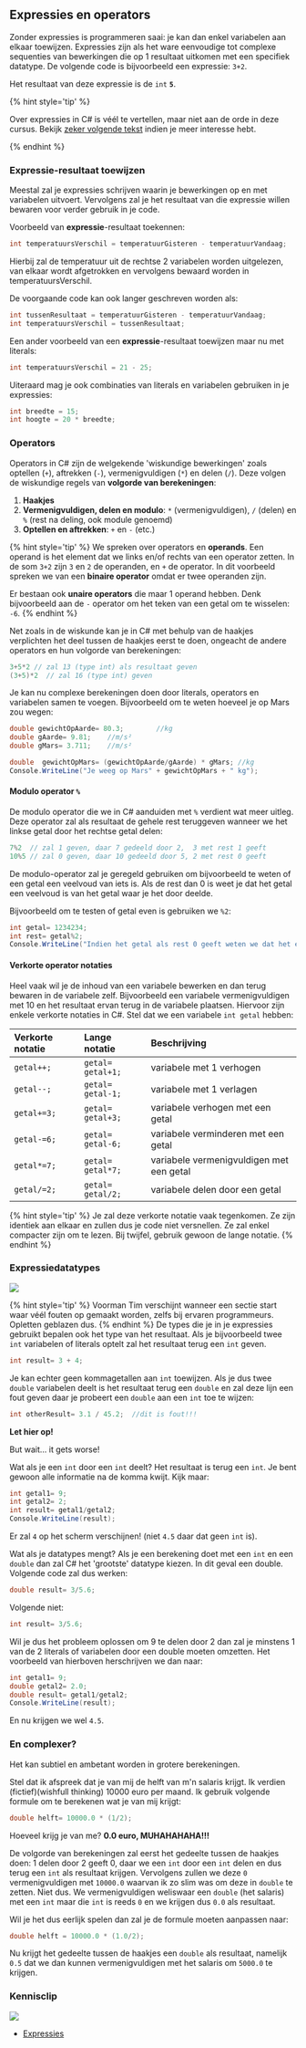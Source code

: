 ## Expressies en operators

Zonder expressies is programmeren saai: je kan dan enkel variabelen aan elkaar toewijzen. Expressies zijn als het ware eenvoudige tot complexe sequenties van bewerkingen die op 1 resultaat uitkomen met een specifiek datatype. De volgende code is bijvoorbeeld een expressie: `3+2`.

Het resultaat van deze expressie is de ``int`` **``5``**. 

{% hint style='tip' %}

Over expressies in C# is véél te vertellen, maar niet aan de orde in deze cursus. Bekijk [zeker volgende tekst](https://docs.microsoft.com/en-us/dotnet/csharp/programming-guide/statements-expressions-operators/expressions) indien je meer interesse hebt.

{% endhint %}


### Expressie-resultaat toewijzen

Meestal zal je expressies schrijven waarin je bewerkingen op en met variabelen uitvoert. Vervolgens zal je het resultaat van die expressie willen bewaren voor verder gebruik in je code.

Voorbeeld van **expressie**-resultaat toekennen:

```csharp
int temperatuursVerschil = temperatuurGisteren - temperatuurVandaag;
```

Hierbij zal de temperatuur uit de rechtse 2 variabelen worden uitgelezen, van elkaar wordt afgetrokken en vervolgens bewaard worden in temperatuursVerschil.

De voorgaande code kan ook langer geschreven worden als:

```csharp
int tussenResultaat = temperatuurGisteren - temperatuurVandaag;
int temperatuursVerschil = tussenResultaat;
```

Een ander voorbeeld van een **expressie**-resultaat toewijzen maar nu met literals:

```csharp
int temperatuursVerschil = 21 - 25;
```

Uiteraard mag je ook combinaties van literals en variabelen gebruiken in je expressies:

```csharp
int breedte = 15;
int hoogte = 20 * breedte;
```

### Operators
Operators in C# zijn de welgekende 'wiskundige bewerkingen' zoals optellen (`+`), aftrekken (`-`), vermenigvuldigen (`*`) en delen (`/`). Deze volgen de wiskundige regels van **volgorde van berekeningen**:

1. **Haakjes**
2. **Vermenigvuldigen, delen en modulo**: ``*`` (vermenigvuldigen), ``/`` (delen) en ``%`` (rest na deling, ook module genoemd)
3. **Optellen en aftrekken**: `+` en `-`
(etc.)

{% hint style='tip' %}
We spreken over operators en **operands**. Een operand is het element dat we links en/of rechts van een operator zetten. In de som ``3+2`` zijn ``3`` en ``2`` de operanden, en ``+`` de operator. In dit voorbeeld spreken we van een **binaire operator** omdat er twee operanden zijn.

Er bestaan ook **unaire operators** die maar 1 operand hebben. Denk bijvoorbeeld aan de ``-`` operator om het teken van een getal om te wisselen: ``-6``.
{% endhint %}

Net zoals in de wiskunde kan je in C# met behulp van de haakjes verplichten het deel tussen de haakjes eerst te doen, ongeacht de andere operators en hun volgorde van berekeningen:

```csharp
3+5*2 // zal 13 (type int) als resultaat geven
(3+5)*2  // zal 16 (type int) geven
``` 

Je kan nu complexe berekeningen doen door literals, operators en variabelen samen te voegen. Bijvoorbeeld om te weten hoeveel je op Mars zou wegen:
```csharp
double gewichtOpAarde= 80.3;        //kg
double gAarde= 9.81;    //m/s² 
double gMars= 3.711;    //m/s²

double  gewichtOpMars= (gewichtOpAarde/gAarde) * gMars; //kg
Console.WriteLine("Je weeg op Mars" + gewichtOpMars + " kg");
```

#### Modulo operator ``%``
De modulo operator die we in C# aanduiden met ``%`` verdient wat meer uitleg. Deze operator zal als resultaat de gehele rest teruggeven wanneer we het linkse getal door het rechtse getal delen:

```csharp
7%2  // zal 1 geven, daar 7 gedeeld door 2,  3 met rest 1 geeft 
10%5 // zal 0 geven, daar 10 gedeeld door 5, 2 met rest 0 geeft 
```

De modulo-operator zal je geregeld gebruiken om bijvoorbeeld te weten of een getal een veelvoud van iets is. Als de rest dan 0 is weet je dat het getal een veelvoud is van het getal waar je het door deelde.

Bijvoorbeeld om te testen of getal even is gebruiken we ``%2``:
```csharp
int getal= 1234234;
int rest= getal%2;
Console.WriteLine("Indien het getal als rest 0 geeft weten we dat het even is. De rest is: "+ rest);
```

#### Verkorte operator notaties
Heel vaak wil je de inhoud van een variabele bewerken en dan terug bewaren in de variabele zelf. Bijvoorbeeld een variabele vermenigvuldigen met 10 en het resultaat ervan terug in de variabele plaatsen. Hiervoor zijn enkele verkorte notaties in C#.
Stel dat we een variabele ``int getal`` hebben:

| **Verkorte notatie** | **Lange notatie** | **Beschrijving**|
| :--- | :--- |:--- |
| ``getal++;`` | ``getal= getal+1;``| variabele met 1 verhogen|
| ``getal--;`` | ``getal= getal-1;``| variabele met 1 verlagen|
| ``getal+=3;`` | ``getal= getal+3;``| variabele verhogen met een getal|
| ``getal-=6;`` | ``getal= getal-6;``| variabele verminderen met een getal|
| ``getal*=7;`` | ``getal= getal*7;``| variabele vermenigvuldigen met een getal|
| ``getal/=2;`` | ``getal= getal/2;``| variabele delen door een getal|

{% hint style='tip' %}
Je zal deze verkorte notatie vaak tegenkomen. Ze zijn identiek aan elkaar en zullen dus je code niet versnellen. Ze zal enkel compacter zijn om te lezen. Bij twijfel, gebruik gewoon de lange notatie. 
{% endhint %}

###  Expressiedatatypes 

<!--- {height:50%} --->
![](../assets/attention.png)

{% hint style='tip' %}
Voorman Tim verschijnt wanneer een sectie start waar véél fouten op gemaakt worden, zelfs bij ervaren programmeurs. Opletten geblazen dus.
{% endhint %}
De types die je in je expressies gebruikt bepalen ook het type van het resultaat. Als je bijvoorbeeld twee ``int`` variabelen of literals optelt zal het resultaat terug een ``int`` geven.

```csharp
int result= 3 + 4;
```

Je kan echter geen kommagetallen aan ``int`` toewijzen. Als je dus twee ``double`` variabelen deelt is het resultaat terug een ``double`` en zal deze lijn een fout geven daar je probeert een ``double`` aan een ``int`` toe te wijzen:
```csharp
int otherResult= 3.1 / 45.2;  //dit is fout!!!
```


**Let hier op!**

But wait... it gets worse! 

Wat als je een ``int`` door een ``int`` deelt? Het resultaat is terug een ``int``. Je bent gewoon alle informatie na de komma kwijt. Kijk maar:
```csharp
int getal1= 9;
int getal2= 2;
int result= getal1/getal2;
Console.WriteLine(result);
```
Er zal ``4`` op het scherm verschijnen! (niet ``4.5`` daar dat geen ``int`` is). 


Wat als je datatypes mengt? Als je een berekening doet met een ``int`` en een ``double`` dan zal C# het 'grootste' datatype kiezen. In dit geval een double. Volgende code zal dus werken:
```csharp
double result= 3/5.6;
```
Volgende niet:
```csharp
int result= 3/5.6;
```

Wil je dus het probleem oplossen om 9 te delen door 2 dan zal je minstens 1 van de 2 literals of variabelen door een double moeten omzetten. Het voorbeeld van hierboven herschrijven we dan naar:
```csharp
int getal1= 9;
double getal2= 2.0;
double result= getal1/getal2;
Console.WriteLine(result);
```
En nu krijgen we wel ``4.5``.

### En complexer?

Het kan subtiel en ambetant worden in grotere berekeningen.

Stel dat ik afspreek dat je van mij de helft van m'n salaris krijgt. Ik verdien (fictief)(wishfull thinking) 10000 euro per maand. 
Ik gebruik volgende formule om te berekenen wat je van mij krijgt:

```csharp
double helft= 10000.0 * (1/2);
```
Hoeveel krijg je van me? **0.0 euro, MUHAHAHAHA!!!**

De volgorde van berekeningen zal eerst het gedeelte tussen de haakjes doen: 1 delen door 2 geeft 0, daar we een ``int`` door een ``int`` delen en dus terug een ``int`` als resultaat krijgen. 
Vervolgens zullen we deze ``0`` vermenigvuldigen met ``10000.0`` waarvan ik zo slim was om deze in ``double`` te zetten. Niet dus. We vermenigvuldigen weliswaar een ``double`` (het salaris) met een ``int`` maar die ``int`` is reeds ``0`` en we krijgen dus ``0.0`` als resultaat.

Wil je het dus eerlijk spelen dan zal je de formule moeten aanpassen naar:
```csharp
double helft = 10000.0 * (1.0/2);
```
Nu krijgt het gedeelte tussen de haakjes een ``double`` als resultaat, namelijk ``0.5`` dat we dan kunnen vermenigvuldigen met het salaris om ``5000.0`` te krijgen.

### Kennisclip
![](../assets/infoclip.png)
* [Expressies](https://ap.cloud.panopto.eu/Panopto/Pages/Viewer.aspx?id=3a0370ef-b3da-4642-aeaa-a9660083e329)
